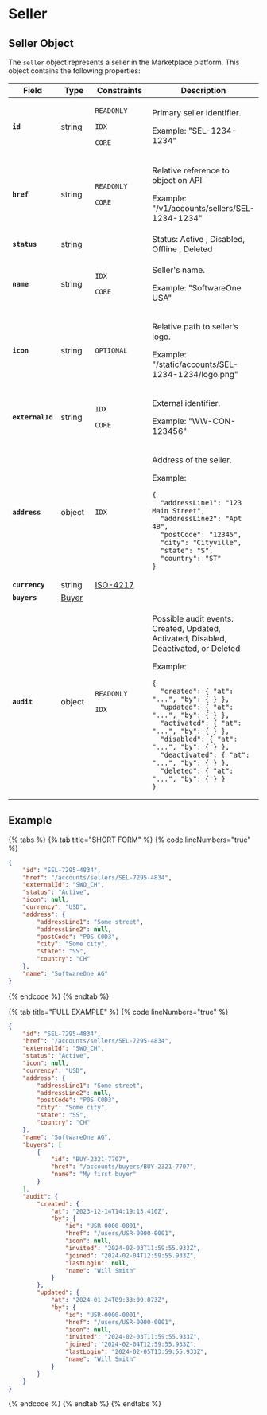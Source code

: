 # Seller

## Seller Object

The `seller` object represents a seller in the Marketplace platform. This object contains the following properties:

<table data-full-width="false"><thead><tr><th>Field</th><th width="123">Type</th><th width="201">Constraints</th><th>Description</th></tr></thead><tbody><tr><td><strong><code>id</code></strong></td><td>string</td><td><p><code>READONLY</code> </p><p><code>IDX</code></p><p><code>CORE</code></p></td><td><p>Primary seller identifier. </p><p></p><p>Example: "SEL-1234-1234"</p></td></tr><tr><td><strong><code>href</code></strong></td><td>string</td><td><p><code>READONLY</code></p><p> <code>CORE</code></p></td><td><p>Relative reference to object on API. </p><p></p><p>Example: "/v1/accounts/sellers/SEL-1234-1234"</p></td></tr><tr><td><strong><code>status</code></strong></td><td>string</td><td></td><td>Status: Active , Disabled, Offline , Deleted</td></tr><tr><td><strong><code>name</code></strong></td><td>string</td><td><p><code>IDX</code> </p><p><code>CORE</code></p></td><td><p>Seller's name. </p><p></p><p>Example: "SoftwareOne USA"</p></td></tr><tr><td><strong><code>icon</code></strong></td><td>string</td><td><code>OPTIONAL</code></td><td><p>Relative path to seller’s logo. </p><p></p><p>Example: "/static/accounts/SEL-1234-1234/logo.png"</p></td></tr><tr><td><strong><code>externalId</code></strong></td><td>string</td><td><p><code>IDX</code></p><p><code>CORE</code></p></td><td><p>External identifier. </p><p></p><p>Example: "WW-CON-123456"</p></td></tr><tr><td><strong><code>address</code></strong></td><td>object</td><td><code>IDX</code> </td><td><p>Address of the seller. </p><p></p><p>Example:</p><pre class="language-json" data-line-numbers><code class="lang-json">{
  "addressLine1": "123 Main Street",
  "addressLine2": "Apt 4B",
  "postCode": "12345",
  "city": "Cityville",
  "state": "S",
  "country": "ST"
}
</code></pre></td></tr><tr><td><strong><code>currency</code></strong></td><td>string</td><td><a href="https://en.wikipedia.org/wiki/ISO_4217">ISO-4217</a></td><td></td></tr><tr><td><strong><code>buyers</code></strong></td><td><a href="../buyer/#buyer-object">Buyer</a></td><td></td><td></td></tr><tr><td><strong><code>audit</code></strong></td><td>object</td><td><p><code>READONLY</code> </p><p><code>IDX</code></p></td><td><p>Possible audit events: Created, Updated, Activated, Disabled, Deactivated, or Deleted</p><p></p><p>Example:</p><pre class="language-json" data-line-numbers><code class="lang-json">{
  "created": { "at": "...", "by": { } },
  "updated": { "at": "...", "by": { } },
  "activated": { "at": "...", "by": { } },
  "disabled": { "at": "...", "by": { } },
  "deactivated": { "at": "...", "by": { } },
  "deleted": { "at": "...", "by": { } }
}
</code></pre></td></tr></tbody></table>

## Example

{% tabs %}
{% tab title="SHORT FORM" %}
{% code lineNumbers="true" %}
```json
{
	"id": "SEL-7295-4834",
	"href": "/accounts/sellers/SEL-7295-4834",
	"externalId": "SWO_CH",
	"status": "Active",
	"icon": null,
	"currency": "USD",
	"address": {
		"addressLine1": "Some street",
		"addressLine2": null,
		"postCode": "P0S C0D3",
		"city": "Some city",
		"state": "SS",
		"country": "CH"
	},
	"name": "SoftwareOne AG"
}
```
{% endcode %}
{% endtab %}

{% tab title="FULL EXAMPLE" %}
{% code lineNumbers="true" %}
```json
{
	"id": "SEL-7295-4834",
	"href": "/accounts/sellers/SEL-7295-4834",
	"externalId": "SWO_CH",
	"status": "Active",
	"icon": null,
	"currency": "USD",
	"address": {
		"addressLine1": "Some street",
		"addressLine2": null,
		"postCode": "P0S C0D3",
		"city": "Some city",
		"state": "SS",
		"country": "CH"
	},
	"name": "SoftwareOne AG",
	"buyers": [
		{
			"id": "BUY-2321-7707",
			"href": "/accounts/buyers/BUY-2321-7707",
			"name": "My first buyer"
		}
	],
	"audit": {
		"created": {
			"at": "2023-12-14T14:19:13.410Z",
			"by": {
				"id": "USR-0000-0001",
				"href": "/users/USR-0000-0001",
				"icon": null,
				"invited": "2024-02-03T11:59:55.933Z",
				"joined": "2024-02-04T12:59:55.933Z",
				"lastLogin": null,
				"name": "Will Smith"
			}
		},
		"updated": {
			"at": "2024-01-24T09:33:09.073Z",
			"by": {
				"id": "USR-0000-0001",
				"href": "/users/USR-0000-0001",
				"icon": null,
				"invited": "2024-02-03T11:59:55.933Z",
				"joined": "2024-02-04T12:59:55.933Z",
				"lastLogin": "2024-02-05T13:59:55.933Z",
				"name": "Will Smith"
			}
		}
	}
}
```
{% endcode %}
{% endtab %}
{% endtabs %}
